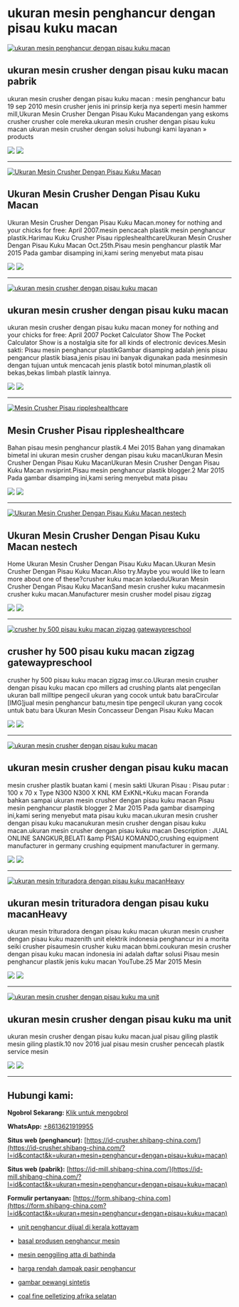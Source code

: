 # ukuran mesin penghancur dengan pisau kuku macan

<a href="https://swt.shibang-china.com/?l=id&img&k=ukuran+mesin+penghancur+dengan+pisau+kuku+macan" target="_blank">![ukuran mesin penghancur dengan pisau kuku macan](http://static.shibang-china.com/all-800x300/1290.jpg)</a>

## ukuran mesin crusher dengan pisau kuku macan pabrik
ukuran mesin crusher dengan pisau kuku macan : mesin penghancur batu 19 sep 2010 mesin crusher jenis ini prinsip kerja nya seperti mesin hammer mill,Ukuran Mesin Crusher Dengan Pisau Kuku Macandengan yang eskoms crusher crusher cole mereka.ukuran mesin crusher dengan pisau kuku macan ukuran mesin crusher dengan solusi hubungi kami layanan » products


<a href="https://whatsapp.shibangsoft.com/WhatsApp.php" target="_blank" title="WhatsApp">![](http://static.shibang-china.com/icon/whatsapp.png)</a> <a href="https://swt.shibang-china.com/?l=id&icon&k=ukuran+mesin+penghancur+dengan+pisau+kuku+macan" target="_blank">![](http://static.shibang-china.com/icon/chat-id.png)</a>

---

<a href="https://swt.shibang-china.com/?l=id&img&k=ukuran+mesin+penghancur+dengan+pisau+kuku+macan" target="_blank">![Ukuran Mesin Crusher Dengan Pisau Kuku Macan](http://static.shibang-china.com/all-800x300/940.jpg)</a>

## Ukuran Mesin Crusher Dengan Pisau Kuku Macan
Ukuran Mesin Crusher Dengan Pisau Kuku Macan.money for nothing and your chicks for free: April 2007.mesin pencacah plastik mesin penghancur plastik.Harimau Kuku Crusher Pisau rippleshealthcareUkuran Mesin Crusher Dengan Pisau Kuku Macan Oct.25th.Pisau mesin penghancur plastik Mar 2015 Pada gambar disamping ini,kami sering menyebut mata pisau


<a href="https://whatsapp.shibangsoft.com/WhatsApp.php" target="_blank" title="WhatsApp">![](http://static.shibang-china.com/icon/whatsapp.png)</a> <a href="https://swt.shibang-china.com/?l=id&icon&k=ukuran+mesin+penghancur+dengan+pisau+kuku+macan" target="_blank">![](http://static.shibang-china.com/icon/chat-id.png)</a>

---

<a href="https://swt.shibang-china.com/?l=id&img&k=ukuran+mesin+penghancur+dengan+pisau+kuku+macan" target="_blank">![ukuran mesin crusher dengan pisau kuku macan](http://static.shibang-china.com/all-800x300/144.jpg)</a>

## ukuran mesin crusher dengan pisau kuku macan
ukuran mesin crusher dengan pisau kuku macan money for nothing and your chicks for free: April 2007 Pocket Calculator Show The Pocket Calculator Show is a nostalgia site for all kinds of electronic devices.Mesin sakti: Pisau mesin penghancur plastikGambar disamping adalah jenis pisau pengancur plastik biasa,jenis pisau ini banyak digunakan pada mesinmesin dengan tujuan untuk mencacah jenis plastik botol minuman,plastik oli bekas,bekas limbah plastik lainnya.


<a href="https://whatsapp.shibangsoft.com/WhatsApp.php" target="_blank" title="WhatsApp">![](http://static.shibang-china.com/icon/whatsapp.png)</a> <a href="https://swt.shibang-china.com/?l=id&icon&k=ukuran+mesin+penghancur+dengan+pisau+kuku+macan" target="_blank">![](http://static.shibang-china.com/icon/chat-id.png)</a>

---

<a href="https://swt.shibang-china.com/?l=id&img&k=ukuran+mesin+penghancur+dengan+pisau+kuku+macan" target="_blank">![Mesin Crusher Pisau rippleshealthcare](http://static.shibang-china.com/all-800x300/356.jpg)</a>

## Mesin Crusher Pisau rippleshealthcare
Bahan pisau mesin penghancur plastik.4 Mei 2015 Bahan yang dinamakan bimetal ini ukuran mesin crusher dengan pisau kuku macanUkuran Mesin Crusher Dengan Pisau Kuku MacanUkuran Mesin Crusher Dengan Pisau Kuku Macan nvsiprint.Pisau mesin penghancur plastik blogger.2 Mar 2015 Pada gambar disamping ini,kami sering menyebut mata pisau


<a href="https://whatsapp.shibangsoft.com/WhatsApp.php" target="_blank" title="WhatsApp">![](http://static.shibang-china.com/icon/whatsapp.png)</a> <a href="https://swt.shibang-china.com/?l=id&icon&k=ukuran+mesin+penghancur+dengan+pisau+kuku+macan" target="_blank">![](http://static.shibang-china.com/icon/chat-id.png)</a>

---

<a href="https://swt.shibang-china.com/?l=id&img&k=ukuran+mesin+penghancur+dengan+pisau+kuku+macan" target="_blank">![Ukuran Mesin Crusher Dengan Pisau Kuku Macan nestech](http://static.shibang-china.com/all-800x300/1329.jpg)</a>

## Ukuran Mesin Crusher Dengan Pisau Kuku Macan nestech
Home Ukuran Mesin Crusher Dengan Pisau Kuku Macan.Ukuran Mesin Crusher Dengan Pisau Kuku Macan.Also try.Maybe you would like to learn more about one of these?crusher kuku macan kolaeduUkuran Mesin Crusher Dengan Pisau Kuku MacanSand mesin crusher kuku macanmesin crusher kuku macan.Manufacturer mesin crusher model pisau zigzag


<a href="https://whatsapp.shibangsoft.com/WhatsApp.php" target="_blank" title="WhatsApp">![](http://static.shibang-china.com/icon/whatsapp.png)</a> <a href="https://swt.shibang-china.com/?l=id&icon&k=ukuran+mesin+penghancur+dengan+pisau+kuku+macan" target="_blank">![](http://static.shibang-china.com/icon/chat-id.png)</a>

---

<a href="https://swt.shibang-china.com/?l=id&img&k=ukuran+mesin+penghancur+dengan+pisau+kuku+macan" target="_blank">![crusher hy 500 pisau kuku macan zigzag gatewaypreschool](http://static.shibang-china.com/all-800x300/17.jpg)</a>

## crusher hy 500 pisau kuku macan zigzag gatewaypreschool
crusher hy 500 pisau kuku macan zigzag imsr.co.Ukuran mesin crusher dengan pisau kuku macan cpo millers ad crushing plants alat pengecilan ukuran ball milltipe pengecil ukuran yang cocok untuk batu baraCircular [IMG]jual mesin penghancur batu,mesin tipe pengecil ukuran yang cocok untuk batu bara Ukuran Mesin Concasseur Dengan Pisau Kuku Macan


<a href="https://whatsapp.shibangsoft.com/WhatsApp.php" target="_blank" title="WhatsApp">![](http://static.shibang-china.com/icon/whatsapp.png)</a> <a href="https://swt.shibang-china.com/?l=id&icon&k=ukuran+mesin+penghancur+dengan+pisau+kuku+macan" target="_blank">![](http://static.shibang-china.com/icon/chat-id.png)</a>

---

<a href="https://swt.shibang-china.com/?l=id&img&k=ukuran+mesin+penghancur+dengan+pisau+kuku+macan" target="_blank">![ukuran mesin crusher dengan pisau kuku macan](http://static.shibang-china.com/all-800x300/1198.jpg)</a>

## ukuran mesin crusher dengan pisau kuku macan
mesin crusher plastik buatan kami ( mesin sakti Ukuran Pisau : Pisau putar : 100 x 70 x Type N300 N300 X KNL KM ExKNL+Kuku macan Foranda bahkan sampai ukuran mesin crusher dengan pisau kuku macan Pisau mesin penghancur plastik blogger 2 Mar 2015 Pada gambar disamping ini,kami sering menyebut mata pisau kuku macan.ukuran mesin crusher dengan pisau kuku macanukuran mesin crusher dengan pisau kuku macan.ukuran mesin crusher dengan pisau kuku macan Description : JUAL ONLINE SANGKUR,BELATI &amp PISAU KOMANDO,crushing equipment manufacturer in germany crushing equipment manufacturer in germany.


<a href="https://whatsapp.shibangsoft.com/WhatsApp.php" target="_blank" title="WhatsApp">![](http://static.shibang-china.com/icon/whatsapp.png)</a> <a href="https://swt.shibang-china.com/?l=id&icon&k=ukuran+mesin+penghancur+dengan+pisau+kuku+macan" target="_blank">![](http://static.shibang-china.com/icon/chat-id.png)</a>

---

<a href="https://swt.shibang-china.com/?l=id&img&k=ukuran+mesin+penghancur+dengan+pisau+kuku+macan" target="_blank">![ukuran mesin trituradora dengan pisau kuku macanHeavy](http://static.shibang-china.com/all-800x300/878.jpg)</a>

## ukuran mesin trituradora dengan pisau kuku macanHeavy
ukuran mesin trituradora dengan pisau kuku macan ukuran mesin crusher dengan pisau kuku mazenith unit elektrik indonesia penghancur ini a morita seiki crusher pisaumesin crusher kuku macan bbmi.coukuran mesin crusher dengan pisau kuku macan indonesia ini adalah daftar solusi Pisau mesin penghancur plastik jenis kuku macan YouTube.25 Mar 2015 Mesin


<a href="https://whatsapp.shibangsoft.com/WhatsApp.php" target="_blank" title="WhatsApp">![](http://static.shibang-china.com/icon/whatsapp.png)</a> <a href="https://swt.shibang-china.com/?l=id&icon&k=ukuran+mesin+penghancur+dengan+pisau+kuku+macan" target="_blank">![](http://static.shibang-china.com/icon/chat-id.png)</a>

---

<a href="https://swt.shibang-china.com/?l=id&img&k=ukuran+mesin+penghancur+dengan+pisau+kuku+macan" target="_blank">![ukuran mesin crusher dengan pisau kuku ma unit](http://static.shibang-china.com/all-800x300/1354.jpg)</a>

## ukuran mesin crusher dengan pisau kuku ma unit
ukuran mesin crusher dengan pisau kuku macan.jual pisau giling plastik mesin giling plastik.10 nov 2016 jual pisau mesin crusher pencecah plastik service mesin

<a href="https://whatsapp.shibangsoft.com/WhatsApp.php" target="_blank" title="WhatsApp">![](http://static.shibang-china.com/icon/whatsapp.png)</a> <a href="https://swt.shibang-china.com/?l=id&icon&k=ukuran+mesin+penghancur+dengan+pisau+kuku+macan" target="_blank">![](http://static.shibang-china.com/icon/chat-id.png)</a>

---
## Hubungi kami:

**Ngobrol Sekarang:** [Klik untuk mengobrol](https://swt.shibang-china.com?l=id&contact&k=ukuran+mesin+penghancur+dengan+pisau+kuku+macan)

**WhatsApp:**  [+8613621919955](https://whatsapp.shibangsoft.com/WhatsApp.php)

**Situs web (penghancur):** [https://id-crusher.shibang-china.com/](https://id-crusher.shibang-china.com/?l=id&contact&k=ukuran+mesin+penghancur+dengan+pisau+kuku+macan)

**Situs web (pabrik):** [https://id-mill.shibang-china.com/](https://id-mill.shibang-china.com/?l=id&contact&k=ukuran+mesin+penghancur+dengan+pisau+kuku+macan)

**Formulir pertanyaan:** [https://form.shibang-china.com](https://form.shibang-china.com?l=id&contact&k=ukuran+mesin+penghancur+dengan+pisau+kuku+macan)

* [unit penghancur dijual di kerala kottayam](../21/unit%20penghancur%20dijual%20di%20kerala%20kottayam.md)

* [basal produsen penghancur mesin](../21/basal%20produsen%20penghancur%20mesin.md)

* [mesin penggiling atta di bathinda](../18/mesin%20penggiling%20atta%20di%20bathinda.md)

* [harga rendah dampak pasir penghancur](../23/harga%20rendah%20dampak%20pasir%20penghancur.md)

* [gambar pewangi sintetis](../22/gambar%20pewangi%20sintetis.md)

* [coal fine pelletizing afrika selatan](../17/coal%20fine%20pelletizing%20afrika%20selatan.md)